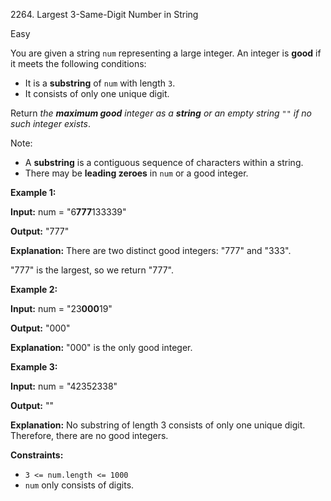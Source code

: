 2264\. Largest 3-Same-Digit Number in String

Easy

You are given a string `num` representing a large integer. An integer is **good** if it meets the following conditions:

*   It is a **substring** of `num` with length `3`.
*   It consists of only one unique digit.

Return _the **maximum good** integer as a **string** or an empty string_ `""` _if no such integer exists_.

Note:

*   A **substring** is a contiguous sequence of characters within a string.
*   There may be **leading zeroes** in `num` or a good integer.

**Example 1:**

**Input:** num = "6**777**133339"

**Output:** "777"

**Explanation:** There are two distinct good integers: "777" and "333".

"777" is the largest, so we return "777". 

**Example 2:**

**Input:** num = "23**000**19"

**Output:** "000"

**Explanation:** "000" is the only good integer.

**Example 3:**

**Input:** num = "42352338"

**Output:** ""

**Explanation:** No substring of length 3 consists of only one unique digit. Therefore, there are no good integers.

**Constraints:**

*   `3 <= num.length <= 1000`
*   `num` only consists of digits.
